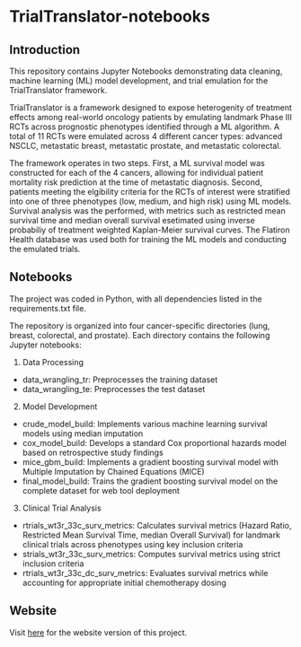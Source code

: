 # TrialTranslator-notebooks

## Introduction
This repository contains Jupyter Notebooks demonstrating data cleaning, machine learning (ML) model development, and trial emulation for the TrialTranslator framework. 

TrialTranslator is a framework designed to expose heterogenity of treatment effects among real-world oncology patients by emulating landmark Phase III RCTs across prognostic phenotypes identified through a ML algorithm. A total of 11 RCTs were emulated across 4 different cancer types: advanced NSCLC, metastatic breast, metastatic prostate, and metastatic colorectal. 

The framework operates in two steps. First, a ML survival model was constructed for each of the 4 cancers, allowing for individual patient mortality risk prediction at the time of metastatic diagnosis. Second, patients meeting the elgibility criteria for the RCTs of interest were stratified into one of three phenotypes (low, medium, and high risk) using ML models. Survival analysis was the performed, with metrics such as restricted mean survival time and median overall survival esetimated using inverse probabiliy of treatment weighted Kaplan-Meier survival curves. The Flatiron Health database was used both for training the ML models and conducting the emulated trials. 

## Notebooks
The project was coded in Python, with all dependencies listed in the requirements.txt file.

The repository is organized into four cancer-specific directories (lung, breast, colorectal, and prostate). Each directory contains the following Jupyter notebooks:

1. Data Processing 
  * data_wrangling_tr: Preprocesses the training dataset
  * data_wrangling_te: Preprocesses the test dataset

2. Model Development
  * crude_model_build: Implements various machine learning survival models using median imputation
  * cox_model_build: Develops a standard Cox proportional hazards model based on retrospective study findings
  * mice_gbm_build: Implements a gradient boosting survival model with Multiple Imputation by Chained Equations (MICE)
  * final_model_build: Trains the gradient boosting survival model on the complete dataset for web tool deployment

3. Clinical Trial Analysis
  * rtrials_wt3r_33c_surv_metrics: Calculates survival metrics (Hazard Ratio, Restricted Mean Survival Time, median Overall Survival) for landmark clinical trials across phenotypes using key inclusion criteria
  * strials_wt3r_33c_surv_metrics: Computes survival metrics using strict inclusion criteria
  * rtrials_wt3r_33c_dc_surv_metrics: Evaluates survival metrics while accounting for appropriate initial chemotherapy dosing

## Website
Visit [here](https://trialtranslator.com) for the website version of this project. 
